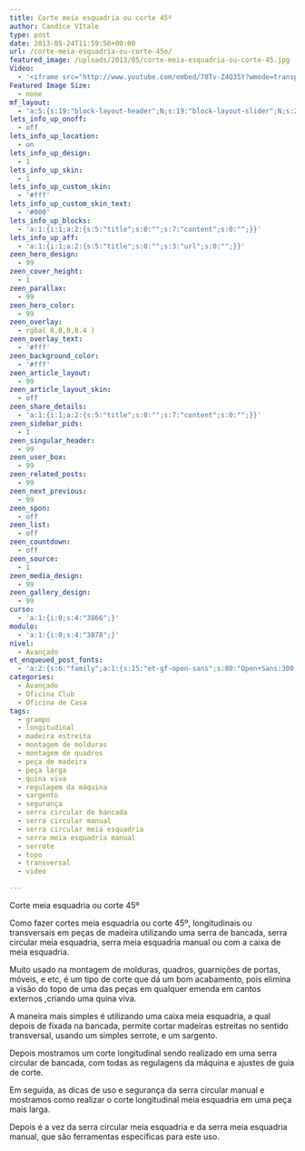 ```yaml
---
title: Corte meia esquadria ou corte 45º
author: Candice VItale
type: post
date: 2013-05-24T11:59:50+00:00
url: /corte-meia-esquadria-ou-corte-45o/
featured_image: /uploads/2013/05/corte-meia-esquadria-ou-corte-45.jpg
Video:
  - '<iframe src="http://www.youtube.com/embed/78Tv-Z4Q35Y?wmode=transparent" frameborder="0" width="620" height="380"></iframe>'
Featured Image Size:
  - none
mf_layout:
  - 'a:5:{s:19:"block-layout-header";N;s:19:"block-layout-slider";N;s:22:"block-layout-structure";s:10:"full-width";s:25:"block-layout-left_sidebar";s:12:"blog-sidebar";s:26:"block-layout-right_sidebar";s:12:"blog-sidebar";}'
lets_info_up_onoff:
  - off
lets_info_up_location:
  - on
lets_info_up_design:
  - 1
lets_info_up_skin:
  - 1
lets_info_up_custom_skin:
  - '#fff'
lets_info_up_custom_skin_text:
  - '#000'
lets_info_up_blocks:
  - 'a:1:{i:1;a:2:{s:5:"title";s:0:"";s:7:"content";s:0:"";}}'
lets_info_up_aff:
  - 'a:1:{i:1;a:2:{s:5:"title";s:0:"";s:3:"url";s:0:"";}}'
zeen_hero_design:
  - 99
zeen_cover_height:
  - 1
zeen_parallax:
  - 99
zeen_hero_color:
  - 99
zeen_overlay:
  - rgba( 0,0,0,0.4 )
zeen_overlay_text:
  - '#fff'
zeen_background_color:
  - '#fff'
zeen_article_layout:
  - 99
zeen_article_layout_skin:
  - off
zeen_share_details:
  - 'a:1:{i:1;a:2:{s:5:"title";s:0:"";s:7:"content";s:0:"";}}'
zeen_sidebar_pids:
  - 1
zeen_singular_header:
  - 99
zeen_user_box:
  - 99
zeen_related_posts:
  - 99
zeen_next_previous:
  - 99
zeen_spon:
  - off
zeen_list:
  - off
zeen_countdown:
  - off
zeen_source:
  - 1
zeen_media_design:
  - 99
zeen_gallery_design:
  - 99
curso:
  - 'a:1:{i:0;s:4:"3866";}'
modulo:
  - 'a:1:{i:0;s:4:"3878";}'
nivel:
  - Avançado
et_enqueued_post_fonts:
  - 'a:2:{s:6:"family";a:1:{s:15:"et-gf-open-sans";s:80:"Open+Sans:300,300italic,regular,italic,600,600italic,700,700italic,800,800italic";}s:6:"subset";a:2:{i:0;s:5:"latin";i:1;s:9:"latin-ext";}}'
categories:
  - Avançado
  - Oficina Club
  - Oficina de Casa
tags:
  - grampo
  - longitudinal
  - madeira estreita
  - montagem de molduras
  - montagem de quadros
  - peça de madeira
  - peça larga
  - quina viva
  - regulagem da máquina
  - sargento
  - segurança
  - serra circular de bancada
  - serra circular manual
  - serra circular meia esquadria
  - serra meia esquadria manual
  - serrote
  - topo
  - transversal
  - video

---
```

Corte meia esquadria ou corte 45º

Como fazer cortes meia esquadria ou corte 45º, longitudinais ou transversais em peças de madeira utilizando uma serra de bancada, serra circular meia esquadria, serra meia esquadria manual ou com a caixa de meia esquadria.

Muito usado na montagem de molduras, quadros, guarnições de portas, móveis, e etc, é um tipo de corte que dá um bom acabamento, pois elimina a visão do topo de uma das peças em qualquer emenda em cantos externos ,criando uma quina viva.

A maneira mais simples é utilizando uma caixa meia esquadria, a qual depois de fixada na bancada, permite cortar madeiras estreitas no sentido transversal, usando um simples serrote, e um sargento.

Depois mostramos um corte longitudinal sendo realizado em uma serra circular de bancada, com todas as regulagens da máquina e ajustes de guia de corte.

Em seguida, as dicas de uso e segurança da serra circular manual e mostramos como realizar o corte longitudinal meia esquadria em uma peça mais larga.

Depois é a vez da serra circular meia esquadria e da serra meia esquadria manual, que são ferramentas específicas para este uso.